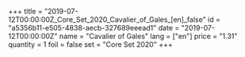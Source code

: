 +++
title = "2019-07-12T00:00:00Z_Core_Set_2020_Cavalier_of_Gales_[en]_false"
id = "a5356b11-e505-4838-aecb-327689eeead1"
date = "2019-07-12T00:00:00Z"
name = "Cavalier of Gales"
lang = ["en"]
price = "1.31"
quantity = 1
foil = false
set = "Core Set 2020"
+++
